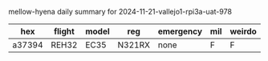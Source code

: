 mellow-hyena daily summary for 2024-11-21-vallejo1-rpi3a-uat-978

|hex|flight|model|reg|emergency|mil|weirdo|
|--|--|--|--|--|--|--|
|a37394|REH32|EC35|N321RX|none|F|F|
